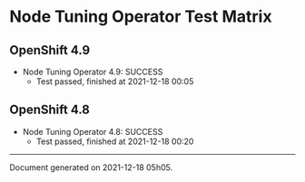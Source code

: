 
Node Tuning Operator Test Matrix
================================

OpenShift 4.9
-------------



* Node Tuning Operator 4.9: SUCCESS
  - Test passed, finished at 2021-12-18 00:05

OpenShift 4.8
-------------



* Node Tuning Operator 4.8: SUCCESS
  - Test passed, finished at 2021-12-18 00:20

---
Document generated on 2021-12-18 05h05.
